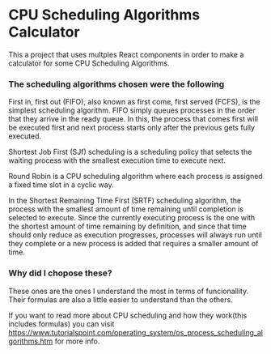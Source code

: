 # CPU Scheduling Algorithms Calculator

This a project that uses multples React components in order to make a calculator for some CPU Scheduling Algorithms.

### The scheduling algorithms chosen were the following
First in, first out (FIFO), also known as first come, first served (FCFS), is the simplest scheduling algorithm. FIFO simply queues processes in the order that they arrive in the ready queue. In this, the process that comes first will be executed first and next process starts only after the previous gets fully executed.

Shortest Job First (SJf) scheduling is a scheduling policy that selects the waiting process with the smallest execution time to execute next.

Round Robin is a CPU scheduling algorithm where each process is assigned a fixed time slot in a cyclic way.

In the Shortest Remaining Time First (SRTF) scheduling algorithm, the process with the smallest amount of time remaining until completion is selected to execute. Since the currently executing process is the one with the shortest amount of time remaining by definition, and since that time should only reduce as execution progresses, processes will always run until they complete or a new process is added that requires a smaller amount of time.

### Why did I chopose these?
These ones are the ones I understand the most in terms of funcionallity. Their formulas are also a little easier to understand than the others.

If you want to read more about CPU scheduling and how they work(this includes formulas) you can visit https://www.tutorialspoint.com/operating_system/os_process_scheduling_algorithms.htm for more info.